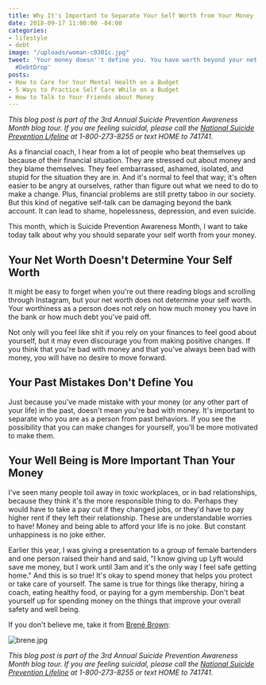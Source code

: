 ```yaml
---
title: Why It's Important to Separate Your Self Worth from Your Money
date: 2018-09-17 11:00:00 -04:00
categories:
- lifestyle
- debt
image: "/uploads/woman-c0301c.jpg"
tweet: 'Your money doesn''t define you. You have worth beyond your net worth. #EndTheStigma
  #DebtDrop'
posts:
- How to Care for Your Mental Health on a Budget
- 5 Ways to Practice Self Care While on a Budget
- How to Talk to Your Friends about Money
---
```


*This blog post is part of the 3rd Annual Suicide Prevention Awareness Month blog tour. If you are feeling suicidal, please call the [National Suicide Prevention Lifeline](https://suicidepreventionlifeline.org/) at 1-800-273-8255 or text HOME to 741741.*

As a financial coach, I hear from a lot of people who beat themselves up because of their financial situation. They are stressed out about money and they blame themselves. They feel embarrassed, ashamed, isolated, and stupid for the situation they are in. And it's normal to feel that way; it's often easier to be angry at ourselves, rather than figure out what we need to do to make a change. Plus, financial problems are still pretty taboo in our society. But this kind of negative self-talk can be damaging beyond the bank account. It can lead to shame, hopelessness, depression, and even suicide.

This month, which is Suicide Prevention Awareness Month, I want to take today talk about why you should separate your self worth from your money.

## Your Net Worth Doesn't Determine Your Self Worth

It might be easy to forget when you're out there reading blogs and scrolling through Instagram, but your net worth does not determine your self worth. Your worthiness as a person does not rely on how much money you have in the bank or how much debt you've paid off.

Not only will you feel like shit if you rely on your finances to feel good about yourself, but it may even discourage you from making positive changes. If you think that you're bad with money and that you've always been bad with money, you will have no desire to move forward.

## Your Past Mistakes Don't Define You

Just because you've made mistake with your money (or any other part of your life) in the past, doesn't mean you're bad with money. It's important to separate who you are as a person from past behaviors. If you see the possibility that you can make changes for yourself, you'll be more motivated to make them.

## Your Well Being is More Important Than Your Money

I've seen many people toil away in toxic workplaces, or in bad relationships, because they think it's the more responsible thing to do. Perhaps they would have to take a pay cut if they changed jobs, or they'd have to pay higher rent if they left their relationship. These are understandable worries to have! Money and being able to afford your life is no joke. But constant unhappiness is no joke either. 

Earlier this year, I was giving a presentation to a group of female bartenders and one person raised their hand and said, "I know giving up Lyft would save me money, but I work until 3am and it's the only way I feel safe getting home." And this is so true! It's okay to spend money that helps you protect or take care of yourself. The same is true for things like therapy, hiring a coach, eating healthy food, or paying for a gym membership. Don't beat yourself up for spending money on the things that improve your overall safety and well being. 

If you don't believe me, take it from [Brené Brown](https://brenebrown.com/):

![brene.jpg](/uploads/brene.jpg)

*This blog post is part of the 3rd Annual Suicide Prevention Awareness Month blog tour. If you are feeling suicidal, please call the [National Suicide Prevention Lifeline](https://suicidepreventionlifeline.org/) at 1-800-273-8255 or text HOME to 741741.*